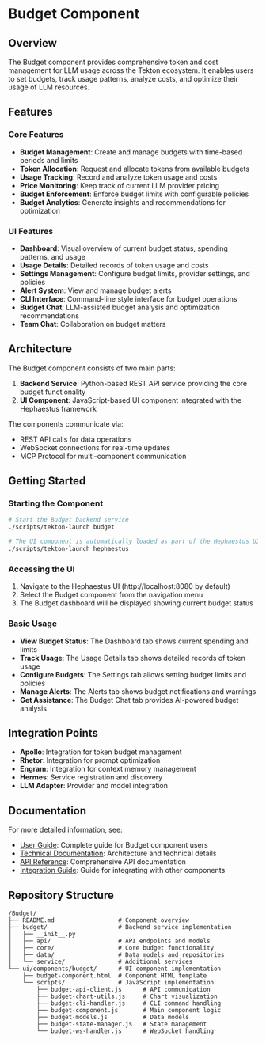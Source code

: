 # Budget Component

## Overview

The Budget component provides comprehensive token and cost management for LLM usage across the Tekton ecosystem. It enables users to set budgets, track usage patterns, analyze costs, and optimize their usage of LLM resources.

## Features

### Core Features

- **Budget Management**: Create and manage budgets with time-based periods and limits
- **Token Allocation**: Request and allocate tokens from available budgets
- **Usage Tracking**: Record and analyze token usage and costs
- **Price Monitoring**: Keep track of current LLM provider pricing
- **Budget Enforcement**: Enforce budget limits with configurable policies
- **Budget Analytics**: Generate insights and recommendations for optimization

### UI Features

- **Dashboard**: Visual overview of current budget status, spending patterns, and usage
- **Usage Details**: Detailed records of token usage and costs
- **Settings Management**: Configure budget limits, provider settings, and policies
- **Alert System**: View and manage budget alerts
- **CLI Interface**: Command-line style interface for budget operations
- **Budget Chat**: LLM-assisted budget analysis and optimization recommendations
- **Team Chat**: Collaboration on budget matters

## Architecture

The Budget component consists of two main parts:

1. **Backend Service**: Python-based REST API service providing the core budget functionality
2. **UI Component**: JavaScript-based UI component integrated with the Hephaestus framework

The components communicate via:
- REST API calls for data operations
- WebSocket connections for real-time updates
- MCP Protocol for multi-component communication

## Getting Started

### Starting the Component

```bash
# Start the Budget backend service
./scripts/tekton-launch budget

# The UI component is automatically loaded as part of the Hephaestus UI
./scripts/tekton-launch hephaestus
```

### Accessing the UI

1. Navigate to the Hephaestus UI (http://localhost:8080 by default)
2. Select the Budget component from the navigation menu
3. The Budget dashboard will be displayed showing current budget status

### Basic Usage

- **View Budget Status**: The Dashboard tab shows current spending and limits
- **Track Usage**: The Usage Details tab shows detailed records of token usage
- **Configure Budgets**: The Settings tab allows setting budget limits and policies
- **Manage Alerts**: The Alerts tab shows budget notifications and warnings
- **Get Assistance**: The Budget Chat tab provides AI-powered budget analysis

## Integration Points

- **Apollo**: Integration for token budget management
- **Rhetor**: Integration for prompt optimization
- **Engram**: Integration for context memory management
- **Hermes**: Service registration and discovery
- **LLM Adapter**: Provider and model integration

## Documentation

For more detailed information, see:

- [User Guide](./USER_GUIDE.md): Complete guide for Budget component users
- [Technical Documentation](./TECHNICAL_DOCUMENTATION.md): Architecture and technical details
- [API Reference](./API_REFERENCE.md): Comprehensive API documentation
- [Integration Guide](./INTEGRATION_GUIDE.md): Guide for integrating with other components

## Repository Structure

```
/Budget/
├── README.md                  # Component overview
├── budget/                    # Backend service implementation
│   ├── __init__.py
│   ├── api/                   # API endpoints and models
│   ├── core/                  # Core budget functionality
│   ├── data/                  # Data models and repositories
│   └── service/               # Additional services
└── ui/components/budget/      # UI component implementation
    ├── budget-component.html  # Component HTML template
    └── scripts/               # JavaScript implementation
        ├── budget-api-client.js      # API communication
        ├── budget-chart-utils.js     # Chart visualization
        ├── budget-cli-handler.js     # CLI command handling
        ├── budget-component.js       # Main component logic
        ├── budget-models.js          # Data models
        ├── budget-state-manager.js   # State management
        └── budget-ws-handler.js      # WebSocket handling
```